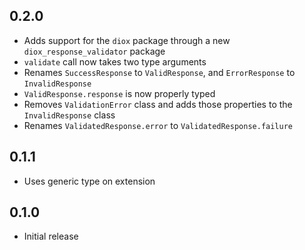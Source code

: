 ## 0.2.0
- Adds support for the `diox` package through a new `diox_response_validator` package
- `validate` call now takes two type arguments
- Renames `SuccessResponse` to `ValidResponse`, and `ErrorResponse` to `InvalidResponse`
- `ValidResponse.response` is now properly typed
- Removes `ValidationError` class and adds those properties to the `InvalidResponse` class
- Renames `ValidatedResponse.error` to `ValidatedResponse.failure`

## 0.1.1
- Uses generic type on extension

## 0.1.0
- Initial release
